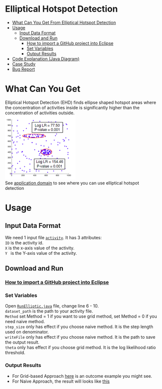 # Elliptical Hotspot Detection
* [What Can You Get From Elliptical Hotspot Detection](https://github.com/SpatialUMN/EllipticalHotspots/blob/master/README.md#what-can-you-get)  
* [Usage](https://github.com/SpatialUMN/EllipticalHotspots/blob/master/README.md#usage)   
  * [Input Data Format](https://github.com/SpatialUMN/EllipticalHotspots/blob/master/README.md#input-data-format)  
  * [Download and Run](https://github.com/SpatialUMN/EllipticalHotspots/blob/master/README.md#Download-and-Run)  
    * [How to import a GitHub project into Eclipse](https://github.com/collab-uniba/socialcde4eclipse/wiki/How-to-import-a-GitHub-project-into-Eclipse)  
    * [Set Variables](https://github.com/SpatialUMN/EllipticalHotspots/blob/master/README.md#set-variables) 
    * [Output Results](https://github.com/SpatialUMN/EllipticalHotspots/blob/master/README.md#output-results)
* [Code Explanation (Java Diagram)]() 
* [Case Study]()  
* [Bug Report](https://github.com/SpatialUMN/EllipticalHotspots/issues)  
  

# What Can You Get
Elliptical Hotspot Detection (EHD) finds ellipse shaped hotspot areas where the concentration of activities inside is significantly higher
than the concentration of activities outside.   
![E1b](https://github.com/SpatialUMN/EllipticalHotspots/blob/master/images/E1b.PNG)  
See [application domain](https://github.com/SpatialUMN/EllipticalHotspots/wiki/Application-Domain) to see where you can use elliptical hotspot detection

# Usage  
## Input Data Format  
We need 1 input file [`activity`](https://github.com/SpatialUMN/EllipticalHotspots/blob/master/activity.csv). It has 3 attributes:  
`ID` is the activity id.   
`X` is the x-axis value of the activity.  
`Y ` is the Y-axis value of the activity.  

## Download and Run  
### [How to import a GitHub project into Eclipse](https://github.com/collab-uniba/socialcde4eclipse/wiki/How-to-import-a-GitHub-project-into-Eclipse)  
### Set Variables   
Open [`RunElliptic.java`](https://github.com/SpatialUMN/EllipticalHotspots/blob/master/src/elliptical/RunElliptic.java) file, change line 6 - 10.  
`dataset_path` is the path to your activity file.  
`Method` set Method = 1 if you want to use grid method, set Method = 0 if you need naive method.  
`step_size` only has effect if you choose naive method. It is the step length used on denominator.  
`writeFile` only has effect if you choose naive method. It is the path to save the output result.   
`theta` only has effect if you choose grid method. It is the log likelihood ratio threshold.   
### Output Results
* For Grid-based Approach [here](https://github.com/SpatialUMN/EllipticalHotspots/blob/master/Grid_output) is an outcome example you might see.   
* For Naive Approach, the result will looks like [this](https://github.com/SpatialUMN/EllipticalHotspots/blob/master/naive_output.txt)
